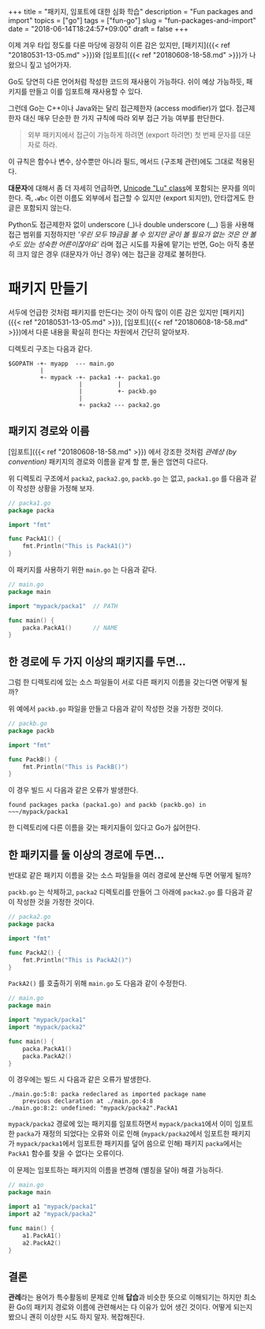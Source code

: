+++
title = "패키지, 임포트에 대한 심화 학습"
description = "Fun packages and import"
topics = ["go"]
tags = ["fun-go"]
slug = "fun-packages-and-import"
date = "2018-06-14T18:24:57+09:00"
draft = false
+++

이제 겨우 타입 정도를 다룬 마당에 굉장히 이른 감은 있지만, [패키지]({{< ref "20180531-13-05.md" >}})와 [임포트]({{< ref "20180608-18-58.md" >}})가 나왔으니 짚고 넘어가자.

Go도 당연히 다른 언어처럼 작성한 코드의 재사용이 가능하다. 쉬이 예상 가능하듯, 패키지를 만들고 이를 임포트해 재사용할 수 있다.

그런데 Go는 C++이나 Java와는 달리 접근제한자 (access modifier)가 없다. 접근제한자 대신 매우 단순한 한 가지 규칙에 따라 외부 접근 가능 여부를 판단한다.

> 외부 패키지에서 접근이 가능하게 하려면 (export 하려면) 첫 번째 문자를 대문자로 하라.

이 규칙은 함수나 변수, 상수뿐만 아니라 필드, 메서드 (구조체 관련)에도 그대로 적용된다.

**대문자**에 대해서 좀 더 자세히 언급하면, [Unicode "Lu" class](https://www.fileformat.info/info/unicode/category/Lu/list.htm)에 포함되는 문자를 의미한다. 즉, `𝓐bc` 이런 이름도 외부에서 접근할 수 있지만 (export 되지만), 안타깝게도 한글은  포함되지 않는다.

Python도 접근제한자 없이 underscore (_)나 double underscore (__) 등을 사용해 접근 범위를 지정하지만 *'우린 모두 19금을 볼 수 있지만 굳이 볼 필요가 없는 것은 안 볼 수도 있는 성숙한 어른이잖아요'* 라며 접근 시도를 자율에 맡기는 반면, Go는 아직 충분히 크지 않은 경우 (대문자가 아닌 경우) 에는 접근을 강제로 불허한다.

# 패키지 만들기

서두에 언급한 것처럼 패키지를 만든다는 것이 아직 많이 이른 감은 있지만 [패키지]({{< ref "20180531-13-05.md" >}}), [임포트]({{< ref "20180608-18-58.md" >}})에서 다룬 내용을 확실히 한다는 차원에서 간단히 알아보자.

디렉토리 구조는 다음과 같다.

```
$GOPATH -+- myapp  --- main.go
         |
         +- mypack -+- packa1 -+- packa1.go
                    |          |
                    |          +- packb.go
                    |
                    +- packa2 --- packa2.go
```

## 패키지 경로와 이름

[임포트]({{< ref "20180608-18-58.md" >}}) 에서 강조한 것처럼 *관례상 (by convention)* 패키지의 경로와 이름을 같게 할 뿐, 둘은 엄연히 다르다.

위 디렉토리 구조에서 `packa2`, `packa2.go`, `packb.go` 는 없고, `packa1.go` 를 다음과 같이 작성한 상황을 가정해 보자.

```go
// packa1.go
package packa

import "fmt"

func PackA1() {
    fmt.Println("This is PackA1()")
}
```

이 패키지를 사용하기 위한 `main.go` 는 다음과 같다.

```go
// main.go
package main

import "mypack/packa1" 	// PATH

func main() {
    packa.PackA1()		// NAME
}
```

## 한 경로에 두 가지 이상의 패키지를 두면...

그럼 한 디렉토리에 있는 소스 파일들이 서로 다른 패키지 이름을 갖는다면 어떻게 될까?

위 예에서 `packb.go` 파일을 만들고 다음과 같이 작성한 것을 가정한 것이다.

```go
// packb.go
package packb

import "fmt"

func PackB() {
    fmt.Println("This is PackB()")
}
```

이 경우 빌드 시 다음과 같은 오류가 발생한다.

```
found packages packa (packa1.go) and packb (packb.go) in ~~~/mypack/packa1
```

한 디렉토리에 다른 이름을 갖는 패키지들이 있다고 Go가 싫어한다.

## 한 패키지를 둘 이상의 경로에 두면...

반대로 같은 패키지 이름을 갖는 소스 파일들을 여러 경로에 분산해 두면 어떻게 될까?

`packb.go` 는 삭제하고, `packa2` 디렉토리를 만들어 그 아래에 `packa2.go` 를 다음과 같이 작성한 것을 가정한 것이다.

```go
// packa2.go
package packa

import "fmt"

func PackA2() {
    fmt.Println("This is PackA2()")
}
```

`PackA2()` 를 호출하기 위해 `main.go` 도 다음과 같이 수정한다.

```go
// main.go
package main

import "mypack/packa1"
import "mypack/packa2"

func main() {
    packa.PackA1()
    packa.PackA2()
}
```

이 경우에는 빌드 시 다음과 같은 오류가 발생한다.

```
./main.go:5:8: packa redeclared as imported package name
	previous declaration at ./main.go:4:8
./main.go:8:2: undefined: "mypack/packa2".PackA1
```

`mypack/packa2` 경로에 있는 패키지를 임포트하면서 `mypack/packa1`에서 이미 임포트한 `packa`가 재정의 되었다는 오류와 이로 인해 (`mypack/packa2`에서 임포트한 패키지가 `mypack/packa1`에서 임포트한 패키지를 덮어 씀으로 인해) 패키지 `packa`에서는 `PackA1` 함수를 찾을 수 없다는 오류이다.

이 문제는 임포트하는 패키지의 이름을 변경해 (별칭을 달아) 해결 가능하다.

```go
// main.go
package main

import a1 "mypack/packa1"
import a2 "mypack/packa2"

func main() {
    a1.PackA1()
    a2.PackA2()
}
```

## 결론

**관례**라는 용어가 특수활동비 문제로 인해 **답습**과 비슷한 뜻으로 이해되기는 하지만 최소환 Go의 패키지 경로와 이름에 관련해서는 다 이유가 있어 생긴 것이다. 어떻게 되는지 봤으니 괜히 이상한 시도 하지 말자. 복잡해진다.

